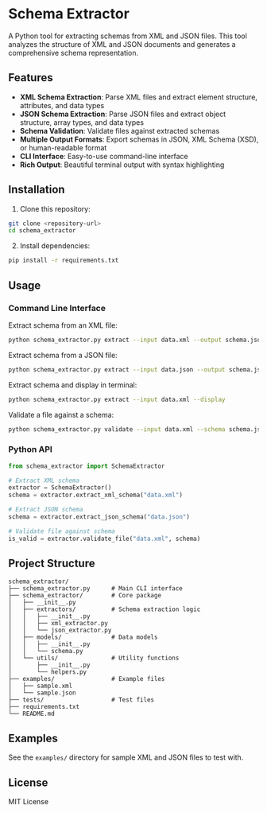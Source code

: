 # Schema Extractor

A Python tool for extracting schemas from XML and JSON files. This tool analyzes the structure of XML and JSON documents and generates a comprehensive schema representation.

## Features

- **XML Schema Extraction**: Parse XML files and extract element structure, attributes, and data types
- **JSON Schema Extraction**: Parse JSON files and extract object structure, array types, and data types
- **Schema Validation**: Validate files against extracted schemas
- **Multiple Output Formats**: Export schemas in JSON, XML Schema (XSD), or human-readable format
- **CLI Interface**: Easy-to-use command-line interface
- **Rich Output**: Beautiful terminal output with syntax highlighting

## Installation

1. Clone this repository:
```bash
git clone <repository-url>
cd schema_extractor
```

2. Install dependencies:
```bash
pip install -r requirements.txt
```

## Usage

### Command Line Interface

Extract schema from an XML file:
```bash
python schema_extractor.py extract --input data.xml --output schema.json
```

Extract schema from a JSON file:
```bash
python schema_extractor.py extract --input data.json --output schema.json
```

Extract schema and display in terminal:
```bash
python schema_extractor.py extract --input data.xml --display
```

Validate a file against a schema:
```bash
python schema_extractor.py validate --input data.xml --schema schema.json
```

### Python API

```python
from schema_extractor import SchemaExtractor

# Extract XML schema
extractor = SchemaExtractor()
schema = extractor.extract_xml_schema("data.xml")

# Extract JSON schema
schema = extractor.extract_json_schema("data.json")

# Validate file against schema
is_valid = extractor.validate_file("data.xml", schema)
```

## Project Structure

```
schema_extractor/
├── schema_extractor.py      # Main CLI interface
├── schema_extractor/        # Core package
│   ├── __init__.py
│   ├── extractors/          # Schema extraction logic
│   │   ├── __init__.py
│   │   ├── xml_extractor.py
│   │   └── json_extractor.py
│   ├── models/              # Data models
│   │   ├── __init__.py
│   │   └── schema.py
│   └── utils/               # Utility functions
│       ├── __init__.py
│       └── helpers.py
├── examples/                # Example files
│   ├── sample.xml
│   └── sample.json
├── tests/                   # Test files
├── requirements.txt
└── README.md
```

## Examples

See the `examples/` directory for sample XML and JSON files to test with.

## License

MIT License
